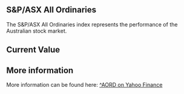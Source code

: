## S&P/ASX All Ordinaries

The S&P/ASX All Ordinaries index represents the performance of the Australian stock market.

## Current Value

<Value topic="finance/stock-exchange/index/AORD" decimals="2" unit="points"/>

## More information

More information can be found here: [^AORD on Yahoo Finance](https://finance.yahoo.com/quote/^AORD/)
